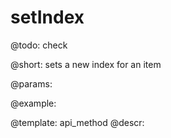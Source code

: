 setIndex
=============


@todo:
	check

@short:
	sets a new index for an item 

@params:





@example:

@template:	api_method
@descr:


